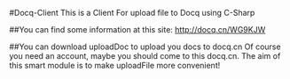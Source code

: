 #Docq-Client
This is a Client For upload file to Docq using C-Sharp

##You can find some information at this site:
http://docq.cn/WG9KJW

##You can download uploadDoc to upload you docs to docq.cn
Of course you need an account, maybe you should come to this docq.cn. 
The aim of this smart module is to make uploadFile more convenient!